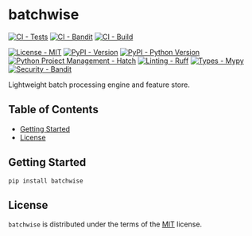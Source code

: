 # batchwise

[![CI - Tests](https://github.com/manuelkonrad/batchwise/actions/workflows/tests.yml/badge.svg)](https://github.com/manuelkonrad/batchwise/actions/workflows/tests.yml)
[![CI - Bandit](https://github.com/manuelkonrad/batchwise/actions/workflows/bandit.yml/badge.svg)](https://github.com/manuelkonrad/batchwise/actions/workflows/bandit.yml)
[![CI - Build](https://github.com/manuelkonrad/batchwise/actions/workflows/build.yml/badge.svg)](https://github.com/manuelkonrad/batchwise/actions/workflows/build.yml)

[![License - MIT](https://img.shields.io/badge/license-MIT-blue.svg)](https://spdx.org/licenses/MIT.html)
[![PyPI - Version](https://img.shields.io/pypi/v/batchwise.svg)](https://pypi.org/project/batchwise)
[![PyPI - Python Version](https://img.shields.io/pypi/pyversions/batchwise.svg)](https://pypi.org/project/batchwise)
[![Python Project Management - Hatch](https://img.shields.io/badge/%F0%9F%A5%9A-Hatch-4051b5.svg)](https://github.com/pypa/hatch)
[![Linting - Ruff](https://img.shields.io/endpoint?url=https://raw.githubusercontent.com/astral-sh/ruff/main/assets/badge/v2.json)](https://github.com/astral-sh/ruff)
[![Types - Mypy](https://img.shields.io/badge/types-Mypy-blue.svg)](https://github.com/python/mypy)
[![Security - Bandit](https://img.shields.io/badge/security-Bandit-yellow.svg)](https://github.com/PyCQA/bandit)


Lightweight batch processing engine and feature store.

## Table of Contents

- [Getting Started](#getting_started)
- [License](#license)

## Getting Started

```console
pip install batchwise
```

## License

`batchwise` is distributed under the terms of the [MIT](https://spdx.org/licenses/MIT.html) license.
